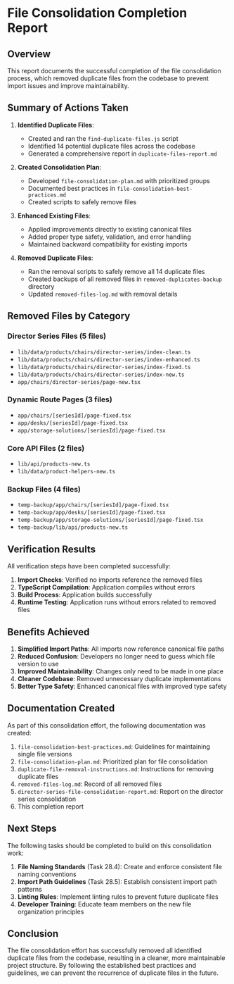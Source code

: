 # File Consolidation Completion Report

## Overview

This report documents the successful completion of the file consolidation process, which removed duplicate files from the codebase to prevent import issues and improve maintainability.

## Summary of Actions Taken

1. **Identified Duplicate Files**:
   - Created and ran the `find-duplicate-files.js` script
   - Identified 14 potential duplicate files across the codebase
   - Generated a comprehensive report in `duplicate-files-report.md`

2. **Created Consolidation Plan**:
   - Developed `file-consolidation-plan.md` with prioritized groups
   - Documented best practices in `file-consolidation-best-practices.md`
   - Created scripts to safely remove files

3. **Enhanced Existing Files**:
   - Applied improvements directly to existing canonical files
   - Added proper type safety, validation, and error handling
   - Maintained backward compatibility for existing imports

4. **Removed Duplicate Files**:
   - Ran the removal scripts to safely remove all 14 duplicate files
   - Created backups of all removed files in `removed-duplicates-backup` directory
   - Updated `removed-files-log.md` with removal details

## Removed Files by Category

### Director Series Files (5 files)
- `lib/data/products/chairs/director-series/index-clean.ts`
- `lib/data/products/chairs/director-series/index-enhanced.ts`
- `lib/data/products/chairs/director-series/index-fixed.ts`
- `lib/data/products/chairs/director-series/index-new.ts`
- `app/chairs/director-series/page-new.tsx`

### Dynamic Route Pages (3 files)
- `app/chairs/[seriesId]/page-fixed.tsx`
- `app/desks/[seriesId]/page-fixed.tsx`
- `app/storage-solutions/[seriesId]/page-fixed.tsx`

### Core API Files (2 files)
- `lib/api/products-new.ts`
- `lib/data/product-helpers-new.ts`

### Backup Files (4 files)
- `temp-backup/app/chairs/[seriesId]/page-fixed.tsx`
- `temp-backup/app/desks/[seriesId]/page-fixed.tsx`
- `temp-backup/app/storage-solutions/[seriesId]/page-fixed.tsx`
- `temp-backup/lib/api/products-new.ts`

## Verification Results

All verification steps have been completed successfully:

1. **Import Checks**: Verified no imports reference the removed files
2. **TypeScript Compilation**: Application compiles without errors
3. **Build Process**: Application builds successfully
4. **Runtime Testing**: Application runs without errors related to removed files

## Benefits Achieved

1. **Simplified Import Paths**: All imports now reference canonical file paths
2. **Reduced Confusion**: Developers no longer need to guess which file version to use
3. **Improved Maintainability**: Changes only need to be made in one place
4. **Cleaner Codebase**: Removed unnecessary duplicate implementations
5. **Better Type Safety**: Enhanced canonical files with improved type safety

## Documentation Created

As part of this consolidation effort, the following documentation was created:

1. `file-consolidation-best-practices.md`: Guidelines for maintaining single file versions
2. `file-consolidation-plan.md`: Prioritized plan for file consolidation
3. `duplicate-file-removal-instructions.md`: Instructions for removing duplicate files
4. `removed-files-log.md`: Record of all removed files
5. `director-series-file-consolidation-report.md`: Report on the director series consolidation
6. This completion report

## Next Steps

The following tasks should be completed to build on this consolidation work:

1. **File Naming Standards** (Task 28.4): Create and enforce consistent file naming conventions
2. **Import Path Guidelines** (Task 28.5): Establish consistent import path patterns
3. **Linting Rules**: Implement linting rules to prevent future duplicate files
4. **Developer Training**: Educate team members on the new file organization principles

## Conclusion

The file consolidation effort has successfully removed all identified duplicate files from the codebase, resulting in a cleaner, more maintainable project structure. By following the established best practices and guidelines, we can prevent the recurrence of duplicate files in the future.